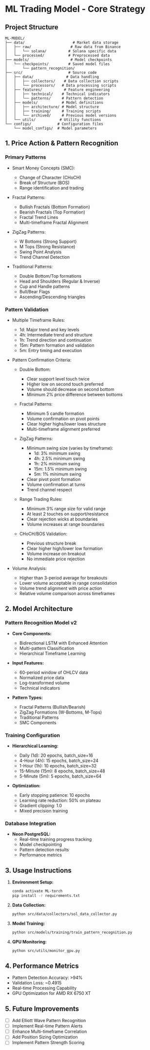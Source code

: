 # ML Trading Model - Core Strategy

## Project Structure
```
ML-MODEL/
├── data/                      # Market data storage
│   ├── raw/                  # Raw data from Binance
│   │   └── solana/          # Solana specific data
│   └── processed/           # Preprocessed data
├── models/                   # Model checkpoints
│   └── checkpoints/         # Saved model files
│       └── pattern_recognition/
├── src/                     # Source code
│   ├── data/               # Data handling
│   │   ├── collectors/    # Data collection scripts
│   │   └── processors/   # Data processing scripts
│   ├── features/          # Feature engineering
│   │   ├── technical/    # Technical indicators
│   │   └── patterns/     # Pattern detection
│   ├── models/           # Model definitions
│   │   ├── architecture/ # Model structure
│   │   ├── training/     # Training scripts
│   │   └── archived/     # Previous model versions
│   └── utils/           # Utility functions
└── configs/            # Configuration files
    └── model_configs/  # Model parameters
```

## 1. Price Action & Pattern Recognition
### Primary Patterns
- Smart Money Concepts (SMC):
  * Change of Character (CHoCH)
  * Break of Structure (BOS)
  * Range identification and trading

- Fractal Patterns:
  * Bullish Fractals (Bottom Formation)
  * Bearish Fractals (Top Formation)
  * Fractal Trend Lines
  * Multi-timeframe Fractal Alignment

- ZigZag Patterns:
  * W Bottoms (Strong Support)
  * M Tops (Strong Resistance)
  * Swing Point Analysis
  * Trend Channel Detection

- Traditional Patterns:
  * Double Bottom/Top formations
  * Head and Shoulders (Regular & Inverse)
  * Cup and Handle patterns
  * Bull/Bear Flags
  * Ascending/Descending triangles

### Pattern Validation
- Multiple Timeframe Rules:
  * 1d: Major trend and key levels
  * 4h: Intermediate trend and structure
  * 1h: Trend direction and continuation
  * 15m: Pattern formation and validation
  * 5m: Entry timing and execution

- Pattern Confirmation Criteria:
  * Double Bottom:
    - Clear support level touch twice
    - Higher low on second touch preferred
    - Volume should decrease on second bottom
    - Minimum 2% price difference between bottoms
  
  * Fractal Patterns:
    - Minimum 5 candle formation
    - Volume confirmation on pivot points
    - Clear higher highs/lower lows structure
    - Multi-timeframe alignment preferred

  * ZigZag Patterns:
    - Minimum swing size (varies by timeframe):
      * 1d: 3% minimum swing
      * 4h: 2.5% minimum swing
      * 1h: 2% minimum swing
      * 15m: 1.5% minimum swing
      * 5m: 1% minimum swing
    - Clear pivot point formation
    - Volume confirmation at turns
    - Trend channel respect
  
  * Range Trading Rules:
    - Minimum 3% range size for valid range
    - At least 2 touches on support/resistance
    - Clear rejection wicks at boundaries
    - Volume increases at range boundaries

  * CHoCH/BOS Validation:
    - Previous structure break
    - Clear higher high/lower low formation
    - Volume increase on breakout
    - No immediate price rejection

- Volume Analysis:
  * Higher than 3-period average for breakouts
  * Lower volume acceptable in range consolidation
  * Volume trend alignment with price action
  * Relative volume comparison across timeframes

## 2. Model Architecture
### Pattern Recognition Model v2
- **Core Components:**
  * Bidirectional LSTM with Enhanced Attention
  * Multi-pattern Classification
  * Hierarchical Timeframe Learning

- **Input Features:**
  * 60-period window of OHLCV data
  * Normalized price data
  * Log-transformed volume
  * Technical indicators

- **Pattern Types:**
  * Fractal Patterns (Bullish/Bearish)
  * ZigZag Formations (W-Bottoms, M-Tops)
  * Traditional Patterns
  * SMC Components

### Training Configuration
- **Hierarchical Learning:**
  * Daily (1d): 20 epochs, batch_size=16
  * 4-Hour (4h): 15 epochs, batch_size=24
  * 1-Hour (1h): 10 epochs, batch_size=32
  * 15-Minute (15m): 8 epochs, batch_size=48
  * 5-Minute (5m): 5 epochs, batch_size=64

- **Optimization:**
  * Early stopping patience: 10 epochs
  * Learning rate reduction: 50% on plateau
  * Gradient clipping: 1.0
  * Mixed precision training

### Database Integration
- **Neon PostgreSQL:**
  * Real-time training progress tracking
  * Model checkpointing
  * Pattern detection results
  * Performance metrics

## 3. Usage Instructions
1. **Environment Setup:**
   ```bash
   conda activate ML-torch
   pip install -r requirements.txt
   ```

2. **Data Collection:**
   ```bash
   python src/data/collectors/sol_data_collector.py
   ```

3. **Model Training:**
   ```bash
   python src/models/training/train_pattern_recognition.py
   ```

4. **GPU Monitoring:**
   ```bash
   python src/utils/monitor_gpu.py
   ```

## 4. Performance Metrics
- Pattern Detection Accuracy: >94%
- Validation Loss: ~0.4915
- Real-time Processing Capability
- GPU Optimization for AMD RX 6750 XT

## 5. Future Improvements
- [ ] Add Elliott Wave Pattern Recognition
- [ ] Implement Real-time Pattern Alerts
- [ ] Enhance Multi-timeframe Correlation
- [ ] Add Position Sizing Optimization
- [ ] Implement Pattern Strength Scoring